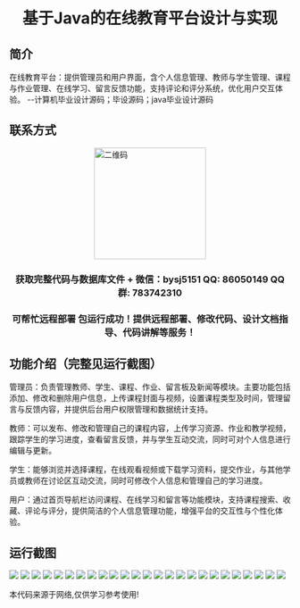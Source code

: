 <p><h1 align="center">基于Java的在线教育平台设计与实现</h1></p>

## 简介
在线教育平台：提供管理员和用户界面，含个人信息管理、教师与学生管理、课程与作业管理、在线学习、留言反馈功能，支持评论和评分系统，优化用户交互体验。    --计算机毕业设计源码；毕设源码；java毕业设计源码


## 联系方式
<img src="https://bs-1329754181.cos.ap-shanghai.myqcloud.com/wx.jpg" alt="二维码" style="display: block; margin: 0 auto;" width="200px">
<p><h3 align="center">获取完整代码与数据库文件 + 微信：bysj5151 QQ: 86050149 QQ群: 783742310</h3></p>
<p><h3 align="center">可帮忙远程部署 包运行成功！提供远程部署、修改代码、设计文档指导、代码讲解等服务！</h3></p>

## 功能介绍（完整见运行截图）
管理员：负责管理教师、学生、课程、作业、留言板及新闻等模块。主要功能包括添加、修改和删除用户信息，上传课程封面与视频，设置课程类型及时间，管理留言与反馈内容，并提供后台用户权限管理和数据统计支持。

教师：可以发布、修改和管理自己的课程内容，上传学习资源、作业和教学视频，跟踪学生的学习进度，查看留言反馈，并与学生互动交流，同时可对个人信息进行编辑与更新。

学生：能够浏览并选择课程，在线观看视频或下载学习资料，提交作业，与其他学员或教师在讨论区互动交流，同时可修改个人信息和管理自己的学习进度。

用户：通过首页导航栏访问课程、在线学习和留言等功能模块，支持课程搜索、收藏、评论与评分，提供简洁的个人信息管理功能，增强平台的交互性与个性化体验。


## 运行截图
![](https://bs-1329754181.cos.ap-shanghai.myqcloud.com/ssm/OnlineEducationPlatform/img/001.jpg)
![](https://bs-1329754181.cos.ap-shanghai.myqcloud.com/ssm/OnlineEducationPlatform/img/002.jpg)
![](https://bs-1329754181.cos.ap-shanghai.myqcloud.com/ssm/OnlineEducationPlatform/img/003.jpg)
![](https://bs-1329754181.cos.ap-shanghai.myqcloud.com/ssm/OnlineEducationPlatform/img/004.jpg)
![](https://bs-1329754181.cos.ap-shanghai.myqcloud.com/ssm/OnlineEducationPlatform/img/005.jpg)
![](https://bs-1329754181.cos.ap-shanghai.myqcloud.com/ssm/OnlineEducationPlatform/img/006.jpg)
![](https://bs-1329754181.cos.ap-shanghai.myqcloud.com/ssm/OnlineEducationPlatform/img/007.jpg)
![](https://bs-1329754181.cos.ap-shanghai.myqcloud.com/ssm/OnlineEducationPlatform/img/008.jpg)
![](https://bs-1329754181.cos.ap-shanghai.myqcloud.com/ssm/OnlineEducationPlatform/img/009.jpg)
![](https://bs-1329754181.cos.ap-shanghai.myqcloud.com/ssm/OnlineEducationPlatform/img/010.jpg)
![](https://bs-1329754181.cos.ap-shanghai.myqcloud.com/ssm/OnlineEducationPlatform/img/011.jpg)
![](https://bs-1329754181.cos.ap-shanghai.myqcloud.com/ssm/OnlineEducationPlatform/img/012.jpg)
![](https://bs-1329754181.cos.ap-shanghai.myqcloud.com/ssm/OnlineEducationPlatform/img/013.jpg)
![](https://bs-1329754181.cos.ap-shanghai.myqcloud.com/ssm/OnlineEducationPlatform/img/014.jpg)
![](https://bs-1329754181.cos.ap-shanghai.myqcloud.com/ssm/OnlineEducationPlatform/img/015.jpg)
![](https://bs-1329754181.cos.ap-shanghai.myqcloud.com/ssm/OnlineEducationPlatform/img/016.jpg)
![](https://bs-1329754181.cos.ap-shanghai.myqcloud.com/ssm/OnlineEducationPlatform/img/017.jpg)
![](https://bs-1329754181.cos.ap-shanghai.myqcloud.com/ssm/OnlineEducationPlatform/img/018.jpg)
![](https://bs-1329754181.cos.ap-shanghai.myqcloud.com/ssm/OnlineEducationPlatform/img/019.jpg)
![](https://bs-1329754181.cos.ap-shanghai.myqcloud.com/ssm/OnlineEducationPlatform/img/020.jpg)
![](https://bs-1329754181.cos.ap-shanghai.myqcloud.com/ssm/OnlineEducationPlatform/img/021.jpg)
![](https://bs-1329754181.cos.ap-shanghai.myqcloud.com/ssm/OnlineEducationPlatform/img/022.jpg)
![](https://bs-1329754181.cos.ap-shanghai.myqcloud.com/ssm/OnlineEducationPlatform/img/023.jpg)
![](https://bs-1329754181.cos.ap-shanghai.myqcloud.com/ssm/OnlineEducationPlatform/img/024.jpg)
![](https://bs-1329754181.cos.ap-shanghai.myqcloud.com/ssm/OnlineEducationPlatform/img/025.jpg)

<p>本代码来源于网络,仅供学习参考使用!</p>
